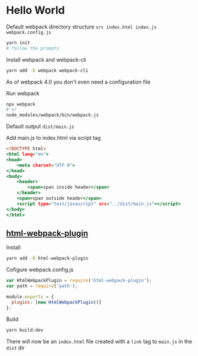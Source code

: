 Hello World
================================================================================

Default webpack directory structure
`
src
  index.html
  index.js
webpack.config.js
`

```bash
yarn init
# follow the prompts
```

Install webpack and webpack-cli
```bash
yarn add -D webpack webpack-cli
```

As of webpack 4.0 you don't even need a configuration file

Run webpack
```bash
npx webpack
# or
node_modules/webpack/bin/webpack.js
```

Default output `dist/main.js`

Add main.js to index.html via script tag
```index.html
<!DOCTYPE html>
<html lang="en">
<head>
    <meta charset="UTF-8">
</head>
<body>
    <header>
        <span>span inside header</span>
    </header>
    <span>span outside header</span>
    <script type="text/javascript" src="../dist/main.js"></script>
</body>
</html>
```

[html-webpack-plugin](https://webpack.js.org/plugins/html-webpack-plugin/)
--------------------------------------------------------------------------------
Install
```bash
yarn add -D html-webpack-plugin
```

Cofigure webpack.config.js
```javascript
var HtmlWebpackPlugin = require('html-webpack-plugin');
var path = require('path');

module.exports = {
  plugins: [new HtmlWebpackPlugin()]
};
```

Build
```bash
yarn build:dev
```

There will now be an `index.html` file created with a `link` tag to `main.js` in the `dist` dir


